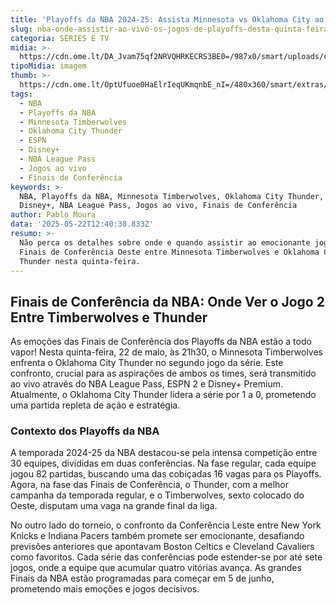 ```yaml
---
title: 'Playoffs da NBA 2024-25: Assista Minnesota vs Oklahoma City ao Vivo'
slug: nba-onde-assistir-ao-vivo-os-jogos-de-playoffs-desta-quinta-feira-2205
categoria: SÉRIES E TV
midia: >-
  https://cdn.ome.lt/DA_Jvam75qf2NRVQHRKECRS3BE0=/987x0/smart/uploads/conteudo/fotos/anthony-edwards-playoffs-nba.jpg
tipoMidia: imagem
thumb: >-
  https://cdn.ome.lt/OptUfuoe0HaElrIeqUKmqnbE_nI=/480x360/smart/extras/conteudos/anthony-edwards-playoffs-nba-peq.jpg
tags:
  - NBA
  - Playoffs da NBA
  - Minnesota Timberwolves
  - Oklahoma City Thunder
  - ESPN
  - Disney+
  - NBA League Pass
  - Jogos ao vivo
  - Finais de Conferência
keywords: >-
  NBA, Playoffs da NBA, Minnesota Timberwolves, Oklahoma City Thunder, ESPN,
  Disney+, NBA League Pass, Jogos ao vivo, Finais de Conferência
author: Pablo Moura
data: '2025-05-22T12:40:38.833Z'
resumo: >-
  Não perca os detalhes sobre onde e quando assistir ao emocionante jogo 2 das
  Finais de Conferência Oeste entre Minnesota Timberwolves e Oklahoma City
  Thunder nesta quinta-feira.
---
```


## Finais de Conferência da NBA: Onde Ver o Jogo 2 Entre Timberwolves e Thunder

As emoções das Finais de Conferência dos Playoffs da NBA estão a todo vapor! Nesta quinta-feira, 22 de maio, às 21h30, o Minnesota Timberwolves enfrenta o Oklahoma City Thunder no segundo jogo da série. Este confronto, crucial para as aspirações de ambos os times, será transmitido ao vivo através do NBA League Pass, ESPN 2 e Disney+ Premium. Atualmente, o Oklahoma City Thunder lidera a série por 1 a 0, prometendo uma partida repleta de ação e estratégia.

### Contexto dos Playoffs da NBA

A temporada 2024-25 da NBA destacou-se pela intensa competição entre 30 equipes, divididas em duas conferências. Na fase regular, cada equipe jogou 82 partidas, buscando uma das cobiçadas 16 vagas para os Playoffs. Agora, na fase das Finais de Conferência, o Thunder, com a melhor campanha da temporada regular, e o Timberwolves, sexto colocado do Oeste, disputam uma vaga na grande final da liga.

No outro lado do torneio, o confronto da Conferência Leste entre New York Knicks e Indiana Pacers também promete ser emocionante, desafiando previsões anteriores que apontavam Boston Celtics e Cleveland Cavaliers como favoritos. Cada série das conferências pode estender-se por até sete jogos, onde a equipe que acumular quatro vitórias avança. As grandes Finais da NBA estão programadas para começar em 5 de junho, prometendo mais emoções e jogos decisivos.
